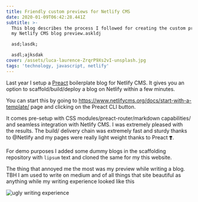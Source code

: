 ```yaml
---
title: Friendly custom previews for Netlify CMS
date: 2020-01-09T06:42:28.441Z
subtitle: >-
  This blog describes the process I followed for creating the custom preview for
  my Netlify CMS blog preview.askldj

  asd;lasdk;

  asdl;ajksdak
cover: /assets/luca-laurence-ZrqrP9Xs2vI-unsplash.jpg
tags: 'technology, javascript, netlify'
---
```

Last year I setup a [Preact](https://preactjs.com/) boilerplate blog for Netlify CMS. It gives you an option to scaffold/build/deploy a blog on Netlify within a few minutes.

You can start this by going to <https://www.netlifycms.org/docs/start-with-a-template/> page and clicking on the Preact CLI button.

It comes pre-setup with CSS modules/preact-router/markdown capabilities/ and seamless integration with Netlify CMS. I was extremely pleased with the results. The build/ delivery chain was extremely fast and sturdy thanks to @Netlify and my pages were really light weight thanks to Preact ❣️.

For demo purposes I added some dummy blogs in the scaffolding repository with `lipsum` text and cloned the same for my this website.

The thing that annoyed me the most was my preview while writing a blog. TBH I am used to write on medium and of all things that site beautiful as anything while my writing experience looked like this

![ugly writing experience](/assets/ugly-screenshot.png "My writing experience without custom previews")
